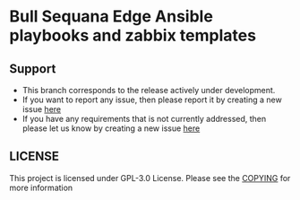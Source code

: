 # Bull Sequana Edge Ansible playbooks and zabbix templates

##

## Support
  * This branch corresponds to the release actively under development.
  * If you want to report any issue, then please report it by creating a new issue [here](https://github.com/atos/MISM/issues)
  * If you have any requirements that is not currently addressed, then please let us know by creating a new issue [here](https://github.com/atos/MISM/issues)

## LICENSE
This project is licensed under GPL-3.0 License. Please see the [COPYING](./COPYING.md) for more information



